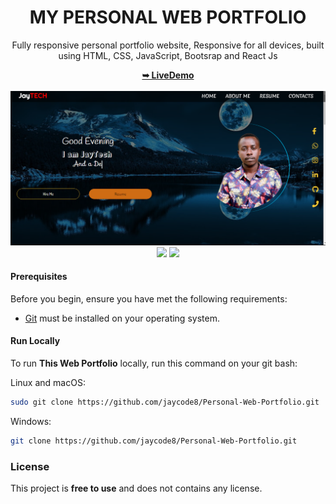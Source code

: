 <div align="center">
 <h1>MY PERSONAL WEB PORTFOLIO</h1>
 <p>Fully responsive personal portfolio website,
Responsive for all devices, built using HTML, CSS, JavaScript, Bootsrap and React Js</p>
<a href="http://jamesmumo.ml/"><strong>➥ LiveDemo</strong></a>

 </div>

<!-- www.jamesmumo.ml -->
<br/>

 <img src="https://raw.githubusercontent.com/jaycode8/Personal-Web-Portfolio/main/src/Components/About/Projects/img/jaymoh.png" />

<div align="center">
   <img src="https://img.badgesize.io/https://github.com/jaycode8/Personal-Web-Portfolio.git" style="plastic"  />
   <img src="https://img.shields.io/github/stars/jaycode8/Personal-Web-Portfolio?style=social" />
</div>

#### Prerequisites 
  
 Before you begin, ensure you have met the following requirements: 
  
 * [Git](https://git-scm.com/downloads "Download Git") must be installed on your operating system. 
  
 #### Run Locally 
  
 To run **This Web Portfolio** locally, run this command on your git bash: 
  
 Linux and macOS: 
  
 ```bash 
 sudo git clone https://github.com/jaycode8/Personal-Web-Portfolio.git
 ``` 
  
 Windows: 
  
 ```bash 
 git clone https://github.com/jaycode8/Personal-Web-Portfolio.git
 ```

### License 
  
 This project is **free to use** and does not contains any license.

